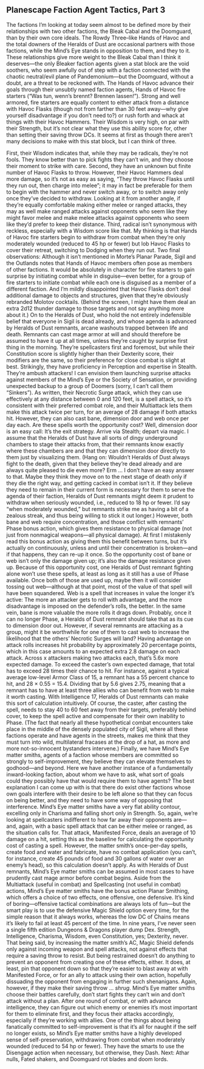 ## Planescape Faction Agent Tactics, Part 3


The factions I’m looking at today seem almost to be defined more by their relationships with two other factions, the Bleak Cabal and the Doomguard, than by their own core ideals. The Rowdy Three–like Hands of Havoc and the total downers of the Heralds of Dust are occasional partners with those factions, while the Mind’s Eye stands in opposition to them, and they to it. These relationships give more weight to the Bleak Cabal than I think it deserves—the only Bleaker faction agents given a stat block are the void soothers, who seem awfully out of step with a faction connected with the chaotic neutral/evil plane of Pandemonium—but the Doomguard, without a doubt, are a threat to be reckoned with.
The Hands of Havoc advance their goals through their unsubtly named faction agents, Hands of Havoc fire starters (“Was tun, wenn’s brennt? Brennen lassen!”). Strong and well armored, fire starters are equally content to either attack from a distance with Havoc Flasks (though not from farther than 30 feet away—why give yourself disadvantage if you don’t need to?) or rush forth and whack at things with their Havoc Hammers. Their Wisdom is very high, on par with their Strength, but it’s not clear what they use this ability score for, other than setting their saving throw DCs.
It seems at first as though there aren’t many decisions to make with this stat block, but I can think of three.

First, their Wisdom indicates that, while they may be radicals, they’re not fools. They know better than to pick fights they can’t win, and they choose their moment to strike with care.
Second, they have an unknown but finite number of Havoc Flasks to throw. However, their Havoc Hammers deal more damage, so it’s not as easy as saying, “They throw Havoc Flasks until they run out, then charge into melee”; it may in fact be preferable for them to begin with the hammer and never switch away, or to switch away only once they’ve decided to withdraw. Looking at it from another angle, if they’re equally comfortable making either melee or ranged attacks, they may as well make ranged attacks against opponents who seem like they might favor melee and make melee attacks against opponents who seem like they’d prefer to keep their distance.
Third, radical isn’t synonymous with reckless, especially with a Wisdom score like that. My thinking is that Hands of Havoc fire starters begin to withdraw from combat when they’re only moderately wounded (reduced to 45 hp or fewer) but lob Havoc Flasks to cover their retreat, switching to Dodging when they run out.
Two final observations: Although it isn’t mentioned in Morte’s Planar Parade, Sigil and the Outlands notes that Hands of Havoc members often pose as members of other factions. It would be absolutely in character for fire starters to gain surprise by initiating combat while in disguise—even better, for a group of fire starters to initiate combat while each one is disguised as a member of a different faction. And I’m mildly disappointed that Havoc Flasks don’t deal additional damage to objects and structures, given that they’re obviously rebranded Molotov cocktails. (Behind the screen, I might have them deal an extra 2d12 thunder damage to those targets and not say anything more about it.)
On to the Heralds of Dust, who hold the not entirely indefensible belief that everyone in Sigil is dead already, and whose agenda is advanced by Heralds of Dust remnants, arcane washouts trapped between life and death. Remnants can cast mage armor at will and should therefore be assumed to have it up at all times, unless they’re caught by surprise first thing in the morning. They’re spellcasters first and foremost, but while their Constitution score is slightly higher than their Dexterity score, their modifiers are the same, so their preference for close combat is slight at best. Strikingly, they have proficiency in Perception and expertise in Stealth. They’re ambush attackers! I can envision them launching surprise attacks against members of the Mind’s Eye or the Society of Sensation, or providing unexpected backup to a group of Doomers (sorry, I can’t call them “Sinkers”).
As written, their Necrotic Surge attack, which they can use effectively at any distance between 0 and 120 feet, is a spell attack, so it’s consistent with their preferred combat role, and their Multiattack lets them make this attack twice per turn, for an average of 28 damage if both attacks hit. However, they can also cast bane, dimension door and web once per day each. Are these spells worth the opportunity cost?
Well, dimension door is an easy call: It’s the exit strategy. Arrive via Stealth; depart via magic. I assume that the Heralds of Dust have all sorts of dingy underground chambers to stage their attacks from, that their remnants know exactly where these chambers are and that they can dimension door directly to them just by visualizing them. (Hang on: Wouldn’t Heralds of Dust always fight to the death, given that they believe they’re dead already and are always quite pleased to die even more? Erm … I don’t have an easy answer to that. Maybe they think they move on to the next stage of death only if they die the right way, and getting cacked in combat isn’t it. If they believe they need to remain in their current form is necessary for them to serve the agenda of their faction, Heralds of Dust remnants might deem it prudent to withdraw when seriously wounded, i.e., reduced to 18 hp or fewer. I’d say “when moderately wounded,” but remnants strike me as having a bit of a zealous streak, and thus being willing to stick it out longer.)
However, both bane and web require concentration, and those conflict with remnants’ Phase bonus action, which gives them resistance to physical damage (not just from nonmagical weapons—all physical damage). At first I mistakenly read this bonus action as giving them this benefit between turns, but it’s actually on continuously, unless and until their concentration is broken—and if that happens, they can re-up it once. So the opportunity cost of bane or web isn’t only the damage given up; it’s also the damage resistance given up.
Because of this opportunity cost, one Heralds of Dust remnant fighting alone won’t use these spells, at least as long as it still has a use of Phase available. Once both of those are used up, maybe then it will consider tossing out web—although at that point, most of the value of that spell will have been squandered. Web is a spell that increases in value the longer it’s active: The more an attacker gets to roll with advantage, and the more disadvantage is imposed on the defender’s rolls, the better. In the same vein, bane is more valuable the more rolls it drags down. Probably, once it can no longer Phase, a Heralds of Dust remnant should take that as its cue to dimension door out.
However, if several remnants are attacking as a group, might it be worthwhile for one of them to cast web to increase the likelihood that the others’ Necrotic Surges will land? Having advantage on attack rolls increases hit probability by approximately 20 percentage points, which in this case amounts to an expected extra 2.8 damage on each attack. Across x attackers making two attacks each, that’s 5.6x more expected damage. To exceed the caster’s own expected damage, that total has to exceed 28 times their chance to hit. For instance, against a typical average low-level Armor Class of 15, a remnant has a 55 percent chance to hit, and 28 × 0.55 = 15.4. Dividing that by 5.6 gives 2.75, meaning that a remnant has to have at least three allies who can benefit from web to make it worth casting. With Intelligence 17, Heralds of Dust remnants can make this sort of calculation intuitively. Of course, the caster, after casting the spell, needs to stay 40 to 60 feet away from their targets, preferably behind cover, to keep the spell active and compensate for their own inability to Phase. (The fact that nearly all these hypothetical combat encounters take place in the middle of the densely populated city of Sigil, where all these factions operate and have agents in the streets, makes me think that they must turn into wild, multilateral fracases at the drop of a hat, as more and more not-so-innocent bystanders intervene.)
Finally, we have Mind’s Eye matter smiths, agents of a faction whose members are committed so strongly to self-improvement, they believe they can elevate themselves to godhood—and beyond. Here we have another instance of a fundamentally inward-looking faction, about whom we have to ask, what sort of goals could they possibly have that would require them to have agents? The best explanation I can come up with is that there do exist other factions whose own goals interfere with their desire to be left alone so that they can focus on being better, and they need to have some way of opposing that interference.
Mind’s Eye matter smiths have a very flat ability contour, excelling only in Charisma and falling short only in Strength. So, again, we’re looking at spellcasters indifferent to how far away their opponents are—and, again, with a basic spell attack that can be either melee or ranged, as the situation calls for. That attack, Manifested Force, deals an average of 10 damage on a hit, setting this as the baseline for calculating the opportunity cost of casting a spell. However, the matter smith’s once-per-day spells, create food and water and fabricate, have no combat application (you can’t, for instance, create 45 pounds of food and 30 gallons of water over an enemy’s head), so this calculation doesn’t apply. As with Heralds of Dust remnants, Mind’s Eye matter smiths can be assumed in most cases to have prudently cast mage armor before combat begins.
Aside from the Multiattack (useful in combat) and Spellcasting (not useful in combat) actions, Mind’s Eye matter smiths have the bonus action Planar Smithing, which offers a choice of two effects, one offensive, one defensive. It’s kind of boring—offensive tactical combinations are always lots of fun—but the smart play is to use the defensive Magic Shield option every time, for the simple reason that it always works, whereas the low DC of Chains means it’s likely to fail at least 45 percent of the time. In nine years, I’ve never seen a single fifth edition Dungeons & Dragons player dump Dex. Strength, Intelligence, Charisma, Wisdom, even Constitution, yes; Dexterity, never.
That being said, by increasing the matter smith’s AC, Magic Shield defends only against incoming weapon and spell attacks, not against effects that require a saving throw to resist. But being restrained doesn’t do anything to prevent an opponent from creating one of these effects, either. It does, at least, pin that opponent down so that they’re easier to blast away at with Manifested Force, or for an ally to attack using their own action, hopefully dissuading the opponent from engaging in further such shenanigans. Again, however, if they make their saving throw … *shrug*.
Mind’s Eye matter smiths choose their battles carefully, don’t start fights they can’t win and don’t attack without a plan. After one round of combat, or with advance intelligence, they can figure out which enemy or enemies it’s most important for them to eliminate first, and they focus their attacks accordingly, especially if they’re working with allies.
One of the things about being fanatically committed to self-improvement is that it’s all for naught if the self no longer exists, so Mind’s Eye matter smiths have a highly developed sense of self-preservation, withdrawing from combat when moderately wounded (reduced to 54 hp or fewer). They have the smarts to use the Disengage action when necessary, but otherwise, they Dash.
Next: Athar nulls, Fated shakers, and Doomguard rot blades and doom lords.
